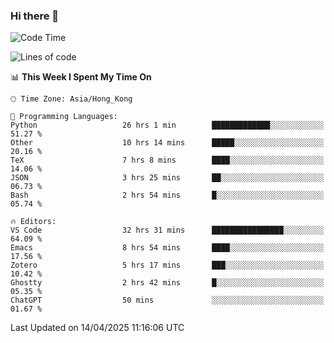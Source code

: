 ### Hi there 👋

<!--
**nicehiro/nicehiro** is a ✨ _special_ ✨ repository because its `README.md` (this file) appears on your GitHub profile.

Here are some ideas to get you started:

- 🔭 I’m currently working on ...
- 🌱 I’m currently learning ...
- 👯 I’m looking to collaborate on ...
- 🤔 I’m looking for help with ...
- 💬 Ask me about ...
- 📫 How to reach me: ...
- 😄 Pronouns: ...
- ⚡ Fun fact: ...
-->

<!--START_SECTION:waka-->
![Code Time](http://img.shields.io/badge/Code%20Time-519%20hrs%2045%20mins-blue)

![Lines of code](https://img.shields.io/badge/From%20Hello%20World%20I%27ve%20Written-1.6%20million%20lines%20of%20code-blue)

📊 **This Week I Spent My Time On** 

```text
🕑︎ Time Zone: Asia/Hong_Kong

💬 Programming Languages: 
Python                   26 hrs 1 min        █████████████░░░░░░░░░░░░   51.27 % 
Other                    10 hrs 14 mins      █████░░░░░░░░░░░░░░░░░░░░   20.16 % 
TeX                      7 hrs 8 mins        ████░░░░░░░░░░░░░░░░░░░░░   14.06 % 
JSON                     3 hrs 25 mins       ██░░░░░░░░░░░░░░░░░░░░░░░   06.73 % 
Bash                     2 hrs 54 mins       █░░░░░░░░░░░░░░░░░░░░░░░░   05.74 % 

🔥 Editors: 
VS Code                  32 hrs 31 mins      ████████████████░░░░░░░░░   64.09 % 
Emacs                    8 hrs 54 mins       ████░░░░░░░░░░░░░░░░░░░░░   17.56 % 
Zotero                   5 hrs 17 mins       ███░░░░░░░░░░░░░░░░░░░░░░   10.42 % 
Ghostty                  2 hrs 42 mins       █░░░░░░░░░░░░░░░░░░░░░░░░   05.35 % 
ChatGPT                  50 mins             ░░░░░░░░░░░░░░░░░░░░░░░░░   01.67 % 
```


 Last Updated on 14/04/2025 11:16:06 UTC
<!--END_SECTION:waka-->
